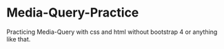 # Media-Query-Practice
Practicing Media-Query with css and html without bootstrap 4 or anything like that.
